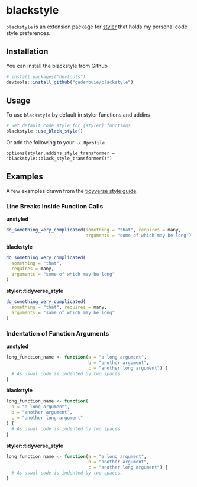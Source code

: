 
<!-- README.md is generated from README.Rmd. Please edit that file -->

# blackstyle

<!-- badges: start -->

<!-- badges: end -->

`blackstyle` is an extension package for
[styler](https://styler.r-lib.org) that holds my personal code style
preferences.

## Installation

You can install the blackstyle from Github

``` r
# install.packages("devtools")
devtools::install_github("gadenbuie/blackstyle")
```

## Usage

To use `blackstyle` by default in styler functions and addins

``` r
# Set default code style for {styler} functions
blackstyle::use_black_style()
```

Or add the following to your `~/.Rprofile`

    options(styler.addins_style_transformer = "blackstyle::black_style_transformer()")

## Examples

A few examples drawn from the [tidyverse style
guide](https://style.tidyverse.org).

### Line Breaks Inside Function Calls

**unstyled**

``` r
do_something_very_complicated(something = "that", requires = many,
                              arguments = "some of which may be long")
```

**blackstyle**

``` r
do_something_very_complicated(
  something = "that",
  requires = many,
  arguments = "some of which may be long"
) 
```

**styler::tidyverse\_style**

``` r
do_something_very_complicated(
  something = "that", requires = many,
  arguments = "some of which may be long"
) 
```

### Indentation of Function Arguments

**unstyled**

``` r
long_function_name <- function(a = "a long argument",
                               b = "another argument",
                               c = "another long argument") {
  # As usual code is indented by two spaces.
}
```

**blackstyle**

``` r
long_function_name <- function(
  a = "a long argument",
  b = "another argument",
  c = "another long argument"
) {
  # As usual code is indented by two spaces.
} 
```

**styler::tidyverse\_style**

``` r
long_function_name <- function(a = "a long argument",
                               b = "another argument",
                               c = "another long argument") {
  # As usual code is indented by two spaces.
} 
```
